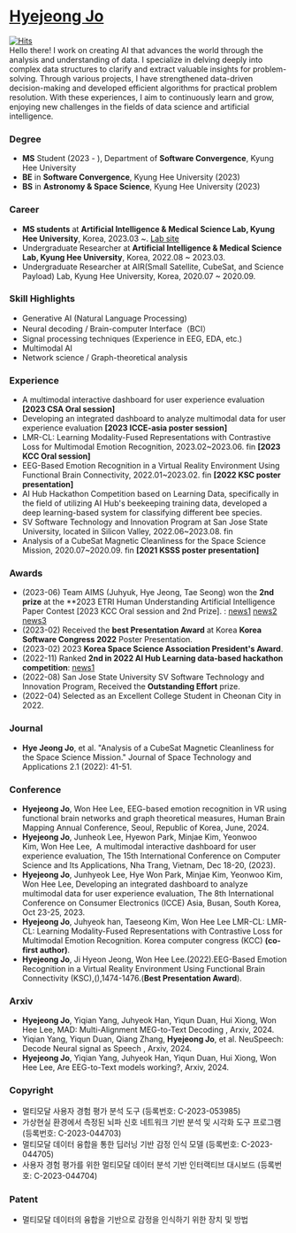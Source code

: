 # [Hyejeong Jo](https://mammoth-twilight-7c8.notion.site/6b8d6bef213944138ba125f3bbf14d23)  
[![Hits](https://hits.seeyoufarm.com/api/count/incr/badge.svg?url=https%3A%2F%2Fgithub.com%2Fgirlsending0%2Fhit-counter&count_bg=%23EFA5C4&title_bg=%23555555&icon=&icon_color=%23E7E7E7&title=GITHUB&edge_flat=false)](https://hits.seeyoufarm.com)  
Hello there! I work on creating AI that advances the world through the analysis and understanding of data. I specialize in delving deeply into complex data structures to clarify and extract valuable insights for problem-solving. Through various projects, I have strengthened data-driven decision-making and developed efficient algorithms for practical problem resolution. With these experiences, I aim to continuously learn and grow, enjoying new challenges in the fields of data science and artificial intelligence.
  
### **Degree**

* **MS** Student (2023 - ), Department of **Software Convergence**, Kyung Hee University
* **BE** in **Software Convergence**, Kyung Hee University (2023)
* **BS** in **Astronomy & Space Science**, Kyung Hee University (2023)

### **Career**  
* **MS students** at **Artificial Intelligence & Medical Science Lab, Kyung Hee University**, Korea, 2023.03 ~.
  [Lab site](https://sites.google.com/view/khu-aims/home)
* Undergraduate Researcher at **Artificial Intelligence & Medical Science Lab, Kyung Hee University**, Korea, 2022.08 ~ 2023.03.
* Undergraduate Researcher at AIR(Small Satellite, CubeSat, and Science Payload) Lab, Kyung Hee University, Korea, 2020.07 ~ 2020.09.

### **Skill Highlights**  
* Generative AI (Natural Language Processing)
* Neural decoding / Brain-computer Interface（BCI）
* Signal processing techniques (Experience in EEG, EDA, etc.)
* Multimodal AI
* Network science / Graph-theoretical analysis

### **Experience**
* A multimodal interactive dashboard for user experience evaluation **[2023 CSA Oral session]**
* Developing an integrated dashboard to analyze multimodal data for user experience evaluation **[2023 ICCE-asia poster session]**
* LMR-CL: Learning Modality-Fused Representations with Contrastive Loss for Multimodal Emotion Recognition, 2023.02~2023.06. fin **[2023 KCC Oral session]**
* EEG-Based Emotion Recognition in a Virtual Reality Environment Using Functional Brain Connectivity, 2022.01~2023.02. fin **[2022 KSC poster presentation]**
* AI Hub Hackathon Competition based on Learning Data, specifically in the field of utilizing AI Hub's beekeeping training data, developed a deep learning-based system for classifying different bee species.
* SV Software Technology and Innovation Program at San Jose State University, located in Silicon Valley, 2022.06~2023.08. fin
* Analysis of a CubeSat Magnetic Cleanliness for the Space Science Mission, 2020.07~2020.09. fin **[2021 KSSS poster presentation]**
  

### **Awards**
* (2023-06) Team AIMS (Juhyuk, Hye Jeong, Tae Seong) won the **2nd prize** at the **2023 ETRI Human Understanding Artificial Intelligence Paper Contest [2023 KCC Oral session and 2nd Prize]. : [news1](https://www.etnews.com/20230621000124) [news2](http://biz.heraldcorp.com/view.php?ud=20230621000315) [news3](https://www.gttkorea.com/news/articleView.html?idxno=5685)
* (2023-02) Received the **best Presentation Award** at Korea **Korea Software Congress 2022** Poster Presentation.
* (2023-02) 2023 **Korea Space Science Association President's Award**.
* (2022-11) Ranked **2nd in 2022 AI Hub Learning data-based hackathon competition**: [news1](http://www.e2news.com/news/articleView.html?idxno=248158)
* (2022-08) San Jose State University SV Software Technology and Innovation Program, Received the **Outstanding Effort** prize.
*  (2022-04) Selected as an Excellent College Student in Cheonan City in 2022.


### **Journal**   
* **Hye Jeong Jo**, et al. "Analysis of a CubeSat Magnetic Cleanliness for the Space Science Mission." Journal of Space Technology and Applications 2.1 (2022): 41-51.


### **Conference** 
* **Hyejeong Jo**, Won Hee Lee, EEG-based emotion recognition in VR using functional brain networks and graph theoretical measures, Human Brain Mapping Annual Conference, Seoul, Republic of Korea, June, 2024.
* **Hyejeong Jo**, Junheok Lee, Hyewon Park, Minjae Kim, Yeonwoo Kim, Won Hee Lee,  A multimodal interactive dashboard for user experience evaluation, The 15th International Conference on Computer Science and Its Applications, Nha Trang, Vietnam, Dec 18-20, (2023).
* **Hyejeong Jo**, Junhyeok Lee, Hye Won Park, Minjae Kim, Yeonwoo Kim, Won Hee Lee, Developing an integrated dashboard to analyze multimodal data for user experience evaluation, The 8th International Conference on Consumer Electronics (ICCE) Asia, Busan, South Korea, Oct 23-25, 2023.
* **Hyejeong Jo**, Juhyeok han, Taeseong Kim, Won Hee Lee LMR-CL: LMR-CL: Learning Modality-Fused Representations with Contrastive Loss for Multimodal Emotion Recognition. Korea computer congress (KCC) **(co-first author)**. 
* **Hyejeong Jo**, Ji Hyeon Jeong, Won Hee Lee.(2022).EEG-Based Emotion Recognition in a Virtual Reality Environment Using Functional Brain Connectivity (KSC),(),1474-1476.(**Best Presentation Award**).

### **Arxiv** 
* **Hyejeong Jo**, Yiqian Yang, Juhyeok Han, Yiqun Duan, Hui Xiong, Won Hee Lee, MAD: Multi-Alignment MEG-to-Text Decoding
, Arxiv, 2024.
* Yiqian Yang, Yiqun Duan, Qiang Zhang, **Hyejeong Jo**, et al. NeuSpeech: Decode Neural signal as Speech
, Arxiv, 2024.
* **Hyejeong Jo**, Yiqian Yang, Juhyeok Han, Yiqun Duan, Hui Xiong, Won Hee Lee, Are EEG-to-Text models working?, Arxiv, 2024.

### **Copyright** 
* 멀티모달 사용자 경험 평가 분석 도구 (등록번호: C-2023-053985)
* 가상현실 환경에서 측정된 뇌파 신호 네트워크 기반 분석 및 시각화 도구 프로그램 (등록번호: C-2023-044703)
* 멀티모달 데이터 융합을 통한 딥러닝 기반 감정 인식 모델 (등록번호: C-2023-044705)
* 사용자 경험 평가를 위한 멀티모달 데이터 분석 기반 인터랙티브 대시보드 (등록번호:  C-2023-044704)

### **Patent**
* 멀티모달 데이터의 융합을 기반으로 감정을 인식하기 위한 장치 및 방법


</div><br>
 

</div>
